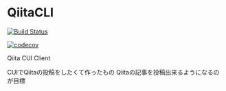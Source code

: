 # QiitaCLI

[![Build Status](https://travis-ci.org/mypaceshun/qiitacli.svg?branch=master)](https://travis-ci.org/mypaceshun/qiitacli)


[![codecov](https://codecov.io/gh/mypaceshun/qiitacli/branch/master/graph/badge.svg)](https://codecov.io/gh/mypaceshun/qiitacli)



Qiita CUI Client

CUIでQiitaの投稿をしたくて作ったもの
Qiitaの記事を投稿出来るようになるのが目標
